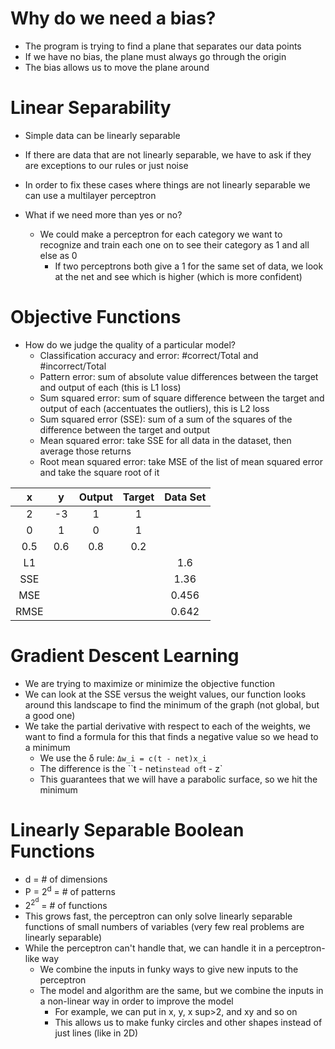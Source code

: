 # Why do we need a bias?

- The program is trying to find a plane that separates our data points
- If we have no bias, the plane must always go through the origin
- The bias allows us to move the plane around

# Linear Separability

- Simple data can be linearly separable
- If there are data that are not linearly separable, we have to ask if they are exceptions to our rules or just noise
- In order to fix these cases where things are not linearly separable we can use a multilayer perceptron

- What if we need more than yes or no?
    - We could make a perceptron for each category we want to recognize and train each one on to see their category as 1 and all else as 0
        - If two perceptrons both give a 1 for the same set of data, we look at the net and see which is higher (which is more confident)

# Objective Functions

- How do we judge the quality of a particular model?
    - Classification accuracy and error: #correct/Total and #incorrect/Total
    - Pattern error: sum of absolute value differences between the target and output of each (this is L1 loss)
    - Sum squared error: sum of square difference between the target and output of each (accentuates the outliers), this is L2 loss
    - Sum squared error (SSE): sum of a sum of the squares of the difference between the target and output
    - Mean squared error: take SSE for all data in the dataset, then average those returns
    - Root mean squared error: take MSE of the list of mean squared error and take the square root of it


|   x   |   y   | Output | Target | Data Set |
| :---: | :---: | :----: | :----: | :------: |
|   2   |  -3   |  1     |   1    |          |
|   0   |  1    |   0    |   1    |          |
|  0.5  | 0.6   |  0.8   |  0.2   |          |
|  L1   |       |        |        |    1.6   |
|  SSE  |       |        |        |   1.36   |
|  MSE  |       |        |        |  0.456   |
| RMSE  |       |        |        |  0.642   |

# Gradient Descent Learning

- We are trying to maximize or minimize the objective function
- We can look at the SSE versus the weight values, our function looks around this landscape to find the minimum of the graph (not global, but a good one)
- We take the partial derivative with respect to each of the weights, we want to find a formula for this that finds a negative value so we head to a minimum
    - We use the δ rule: `Δw_i = c(t - net)x_i`
    - The difference is the ``t - net` instead of `t - z`
    - This guarantees that we will have a parabolic surface, so we hit the minimum

# Linearly Separable Boolean Functions

- d = # of dimensions
- P = 2<sup>d</sup> = # of patterns
- 2<sup>2<sup>d</sup></sup> = # of functions
- This grows fast, the perceptron can only solve linearly separable functions of small numbers of variables (very few real problems are linearly separable)
- While the perceptron can't handle that, we can handle it in a perceptron-like way
    - We combine the inputs in funky ways to give new inputs to the perceptron
    - The model and algorithm are the same, but we combine the inputs in a non-linear way in order to improve the model
        - For example, we can put in x, y, x sup>2</sup>, and xy and so on
        - This allows us to make funky circles and other shapes instead of just lines (like in 2D)
